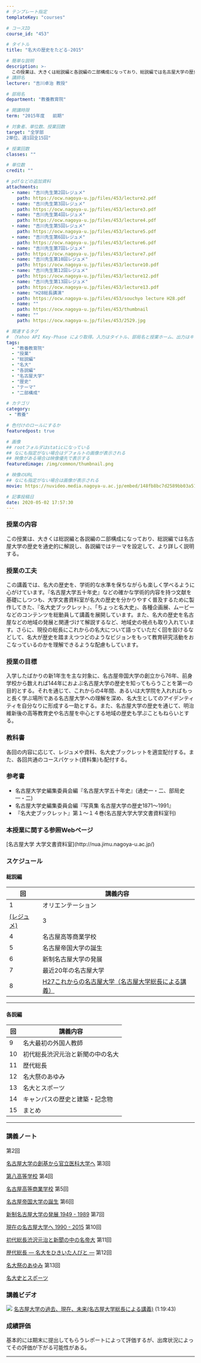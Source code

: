 ```yaml
---
# テンプレート指定
templateKey: "courses"

# コースID
course_id: "453"

# タイトル
title: "名大の歴史をたどる-2015"

# 簡単な説明
description: >-
  この授業は、大きくは総説編と各説編の二部構成になっており、総説編では名古屋大学の歴史を通 史的に解説し、各説編ではテーマを設定して、より詳しく説明する。 ....
# 講師名
lecturer: "吉川卓治 教授"

# 部局名
department: "教養教育院"

# 開講時限
term: "2015年度	前期"

# 対象者、単位数、授業回数
target: "全学部
2単位、週1回全15回"

# 授業回数
classes: ""

# 単位数
credit: ""

# pdfなどの追加資料
attachments:
  - name: "吉川先生第2回レジュメ" 
    path: https://ocw.nagoya-u.jp/files/453/lecture2.pdf
  - name: "吉川先生第3回レジュメ" 
    path: https://ocw.nagoya-u.jp/files/453/lecture3.pdf
  - name: "吉川先生第4回レジュメ" 
    path: https://ocw.nagoya-u.jp/files/453/lecture4.pdf
  - name: "吉川先生第5回レジュメ" 
    path: https://ocw.nagoya-u.jp/files/453/lecture5.pdf
  - name: "吉川先生第6回レジュメ" 
    path: https://ocw.nagoya-u.jp/files/453/lecture6.pdf
  - name: "吉川先生第7回レジュメ" 
    path: https://ocw.nagoya-u.jp/files/453/lecture7.pdf
  - name: "吉川先生第10回レジュメ" 
    path: https://ocw.nagoya-u.jp/files/453/lecture10.pdf
  - name: "吉川先生第12回レジュメ" 
    path: https://ocw.nagoya-u.jp/files/453/lecture12.pdf
  - name: "吉川先生第13回レジュメ" 
    path: https://ocw.nagoya-u.jp/files/453/lecture13.pdf
  - name: "H28総長講演" 
    path: https://ocw.nagoya-u.jp/files/453/souchyo lecture H28.pdf
  - name: "" 
    path: https://ocw.nagoya-u.jp/files/453/thumbnail
  - name: "" 
    path: https://ocw.nagoya-u.jp/files/453/2529.jpg

# 関連するタグ
# （Yahoo API Key-Phase により取得。入力はタイトル、部局名と授業ホーム、出力はキーフレーズ（tags））
tags:
  - "教養教育院"
  - "授業"
  - "総説編"
  - "名大"
  - "各説編"
  - "名古屋大学"
  - "歴史"
  - "テーマ"
  - "二部構成"

# カテゴリ
category:
 - "教養"

# 色付けのロールにするか
featuredpost: true

# 画像
## rootフォルダはstaticになっている
## なにも指定がない場合はデフォルトの画像が表示される
## 映像がある場合は映像優先で表示する
featuredimage: /img/common/thumbnail.png

# 映像のURL
## なにも指定がない場合は画像が表示される
movie: https://nuvideo.media.nagoya-u.ac.jp/embed/148fb8bc7d2589bb03a51ffe4e721cced3608a9f

# 記事投稿日
date: 2020-05-02 17:57:30
---
```


### 授業の内容

この授業は、大きくは総説編と各説編の二部構成になっており、総説編では名古屋大学の歴史を通史的に解説し、各説編ではテーマを設定して、より詳しく説明する。


### 授業の工夫

この講義では、名大の歴史を、学術的な水準を保ちながらも楽しく学べるように心がけています。『名古屋大学五十年史』などの確かな学術的内容を持つ文献を基礎にしつつも、大学文書資料室が名大の歴史を分かりやすく普及するために製作してきた、『名大史ブックレット』、「ちょっと名大史」、各種企画展、ムービーなどのコンテンツを総動員して講義を展開しています。また、名大の歴史を名古屋などの地域の発展と関連づけて解説するなど、地域史の視点も取り入れています。さらに、現役の総長にこれからの名大について語っていただく回を設けるなどして、名大が歴史を踏まえつつどのようなビジョンをもって教育研究活動をおこなっているのかを理解できるような配慮もしています。





### 授業の目標

入学したばかりの新1年生を主な対象に、名古屋帝国大学の創立から76年、前身学校から数えれば144年におよぶ名古屋大学の歴史を知ってもらうことを第一の目的とする。それを通じて、これからの4年間、あるいは大学院を入れればもっと長く学ぶ場所である名古屋大学への理解を深め、名大生としてのアイデンティティを自分なりに形成する一助とする。また、名古屋大学の歴史を通じて、明治維新後の高等教育史や名古屋を中心とする地域の歴史も学ぶこともねらいとする。

### 教科書

各回の内容に応じて、レジュメや資料、名大史ブックレットを適宜配付する。また、各回共通のコースパケット(資料集)も配付する。

### 参考書

* 名古屋大学史編集委員会編『名古屋大学五十年史』(通史一・二、部局史一・二)
* 名古屋大学史編集委員会編『写真集 名古屋大学の歴史1871～1991』
* 『名大史ブックレット』第１～１４巻(名古屋大学大学文書資料室刊)

### 本授業に関する参照Webページ

<!--<a href="http://nua.jimu.nagoya-u.ac.jp/" target="blank_">名古屋大学 大学文書資料室</a>--> [名古屋大学 大学文書資料室](http://nua.jimu.nagoya-u.ac.jp/)


### スケジュール

#### 総説編

| 回   | 講義内容 |
|--|--|
|1    | オリエンテーション|
[(レジュメ)](https://ocw.nagoya-u.jp/files/453/lecture2.pdf) |3    | 第八高等学校|
|4    | 名古屋高等商業学校|
|5    | 名古屋帝国大学の誕生|
|6    | 新制名古屋大学の発展|
|7    | 最近20年の名古屋大学|
|8    | [H27これからの名古屋大学（名古屋大学総長による講義）](https://nuvideo.media.nagoya-u.ac.jp/embed/bb3329bd912a68cf4983e9771c1f34e79073fc4f)|
--------

#### 各説編
| 回   | 講義内容 |
|--|--|
|9    | 名大最初の外国人教師|
|10   | 初代総長渋沢元治と新聞の中の名大|
|11   | 歴代総長|
|12   | 名大祭のあゆみ|
|13   | 名大とスポーツ|
|14   | キャンパスの歴史と建築・記念物|
|15   | まとめ
----------


### 講義ノート

第2回

[名古屋大学の創基から官立医科大学へ](https://ocw.nagoya-u.jp/files/453/lecture2.pdf) 
第3回

[第八高等学校](https://ocw.nagoya-u.jp/files/453/lecture3.pdf) 
第4回

[名古屋高等商業学校](https://ocw.nagoya-u.jp/files/453/lecture4.pdf) 
第5回

[名古屋帝国大学の誕生](https://ocw.nagoya-u.jp/files/453/lecture5.pdf) 
第6回

[新制名古屋大学の発展 1949 - 1989](https://ocw.nagoya-u.jp/files/453/lecture6.pdf) 
第7回

[現在の名古屋大学へ 1990 - 2015](https://ocw.nagoya-u.jp/files/453/lecture7.pdf) 
第10回

[初代総長渋沢元治と新聞の中の名帝大](https://ocw.nagoya-u.jp/files/453/lecture10.pdf) 
第11回

[歴代総長 — 名大をひきいた人びと —](https://ocw.nagoya-u.jp/files/453/lecture11.pdf) 
第12回

[名大祭のあゆみ](https://ocw.nagoya-u.jp/files/453/lecture12.pdf) 
第13回

[名大史とスポーツ](https://ocw.nagoya-u.jp/files/453/lecture13.pdf) 
### 講義ビデオ

![](https://ocw.nagoya-u.jp/files/453/2529.jpg) 
[名古屋大学の過去、現在、未来(名古屋大学総長による講義)](https://nuvideo.media.nagoya-u.ac.jp/embed/bb3329bd912a68cf4983e9771c1f34e79073fc4f)
(1:19:43)








### 成績評価

基本的には期末に提出してもらうレポートによって評価するが、出席状況によってその評価が下がる可能性がある。



-----